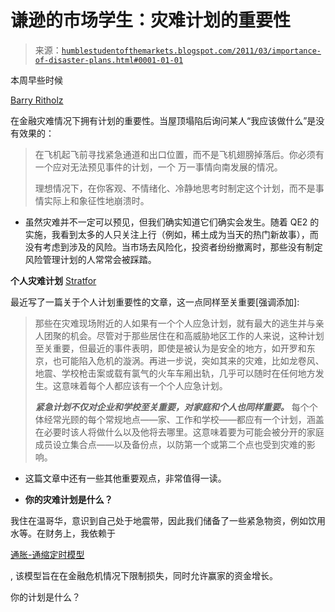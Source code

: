 <!--yml

category: 未分类

date: 2024-05-18 04:22:06

-->

# 谦逊的市场学生：灾难计划的重要性

> 来源：[`humblestudentofthemarkets.blogspot.com/2011/03/importance-of-disaster-plans.html#0001-01-01`](https://humblestudentofthemarkets.blogspot.com/2011/03/importance-of-disaster-plans.html#0001-01-01)

本周早些时候

[Barry Ritholz](http://www.ritholtz.com/blog/2011/03/black-swans-100-year-floods/)

在金融灾难情况下拥有计划的重要性。当屋顶塌陷后询问某人“我应该做什么”是没有效果的：

> 在飞机起飞前寻找紧急通道和出口位置，而不是飞机翅膀掉落后。你必须有一个应对无法预见事件的计划，一个 万一事情向南发展的情况。
> 
> 理想情况下，在你客观、不情绪化、冷静地思考时制定这个计划，而不是事情实际上和象征性地崩溃时。

-   虽然灾难并不一定可以预见，但我们确实知道它们确实会发生。随着 QE2 的实施，我看到太多的人只关注上行（例如，稀土成为当天的热门新故事），而没有考虑到涉及的风险。当市场去风险化，投资者纷纷撤离时，那些没有制定风险管理计划的人常常会被踩踏。

**个人灾难计划** [Stratfor](http://www.stratfor.com/weekly/20110316-taming-chaos-personal-plan)

最近写了一篇关于个人计划重要性的文章，这一点同样至关重要[强调添加]:

> 那些在灾难现场附近的人如果有一个个人应急计划，就有最大的逃生并与亲人团聚的机会。尽管对于那些居住在和高威胁地区工作的人来说，这种计划至关重要，但最近的事件表明，即使是被认为是安全的地方，如开罗和东京，也可能陷入危机的漩涡。再进一步说，突如其来的灾难，比如龙卷风、地震、学校枪击案或载有氯气的火车车厢出轨，几乎可以随时在任何地方发生。这意味着每个人都应该有一个个人应急计划。
> 
> ***紧急计划不仅对企业和学校至关重要，对家庭和个人也同样重要。*** 每个个体经常光顾的每个常规地点——家、工作和学校——都应有一个计划，涵盖在必要时该人将做什么以及他将去哪里。这意味着要为可能会被分开的家庭成员设立集合点——以及备份点，以防第一个或第二个点也受到灾难的影响。

-   这篇文章中还有一些其他重要观点，非常值得一读。

-   **你的灾难计划是什么？**

我住在温哥华，意识到自己处于地震带，因此我们储备了一些紧急物资，例如饮用水等。在财务上，我依赖于

[通胀-通缩定时模型](http://www.qwestfunds.com/publications/newsletters_pdf/newsletter_november_2009.pdf)

, 该模型旨在在金融危机情况下限制损失，同时允许赢家的资金增长。

你的计划是什么？
